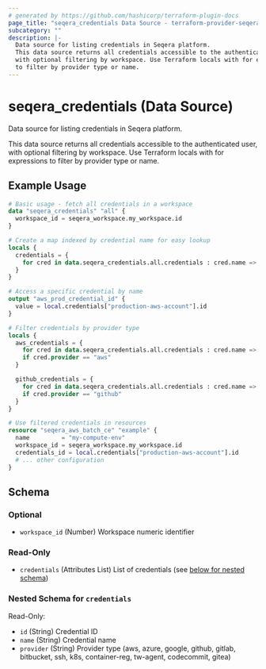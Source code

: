 ```yaml
---
# generated by https://github.com/hashicorp/terraform-plugin-docs
page_title: "seqera_credentials Data Source - terraform-provider-seqera"
subcategory: ""
description: |-
  Data source for listing credentials in Seqera platform.
  This data source returns all credentials accessible to the authenticated user,
  with optional filtering by workspace. Use Terraform locals with for expressions
  to filter by provider type or name.
---
```


# seqera_credentials (Data Source)

Data source for listing credentials in Seqera platform.

This data source returns all credentials accessible to the authenticated user,
with optional filtering by workspace. Use Terraform locals with for expressions
to filter by provider type or name.

## Example Usage

```terraform
# Basic usage - fetch all credentials in a workspace
data "seqera_credentials" "all" {
  workspace_id = seqera_workspace.my_workspace.id
}

# Create a map indexed by credential name for easy lookup
locals {
  credentials = {
    for cred in data.seqera_credentials.all.credentials : cred.name => cred
  }
}

# Access a specific credential by name
output "aws_prod_credential_id" {
  value = local.credentials["production-aws-account"].id
}

# Filter credentials by provider type
locals {
  aws_credentials = {
    for cred in data.seqera_credentials.all.credentials : cred.name => cred
    if cred.provider == "aws"
  }

  github_credentials = {
    for cred in data.seqera_credentials.all.credentials : cred.name => cred
    if cred.provider == "github"
  }
}

# Use filtered credentials in resources
resource "seqera_aws_batch_ce" "example" {
  name         = "my-compute-env"
  workspace_id = seqera_workspace.my_workspace.id
  credentials_id = local.credentials["production-aws-account"].id
  # ... other configuration
}
```

<!-- schema generated by tfplugindocs -->
## Schema

### Optional

- `workspace_id` (Number) Workspace numeric identifier

### Read-Only

- `credentials` (Attributes List) List of credentials (see [below for nested schema](#nestedatt--credentials))

<a id="nestedatt--credentials"></a>
### Nested Schema for `credentials`

Read-Only:

- `id` (String) Credential ID
- `name` (String) Credential name
- `provider` (String) Provider type (aws, azure, google, github, gitlab, bitbucket, ssh, k8s, container-reg, tw-agent, codecommit, gitea)
